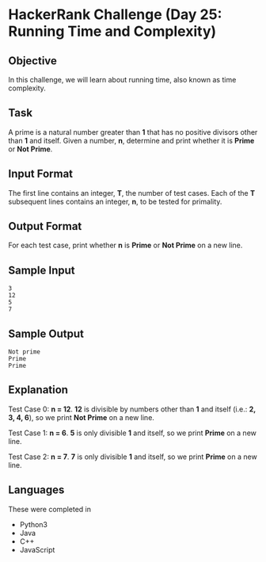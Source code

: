 # HackerRank Challenge (Day 25: Running Time and Complexity)

## Objective
In this challenge, we will learn about running time, also known as time complexity.

## Task
A prime is a natural number greater than **1** that has no positive divisors other than **1** and itself. Given a number, **n**, determine and print whether it is **Prime** or **Not Prime**.

## Input Format
The first line contains an integer, **T**, the number of test cases.
Each of the **T** subsequent lines contains an integer, **n**, to be tested for primality.

## Output Format
For each test case, print whether **n** is **Prime** or **Not Prime** on a new line.

## Sample Input
```
3
12
5
7
```

## Sample Output
```
Not prime
Prime
Prime
```

## Explanation
Test Case 0: **n = 12**.
**12** is divisible by numbers other than **1** and itself (i.e.: **2, 3, 4, 6**), so we print **Not Prime** on a new line.

Test Case 1: **n = 6**.
**5** is only divisible **1** and itself, so we print **Prime** on a new line.

Test Case 2: **n = 7**.
**7** is only divisible **1** and itself, so we print **Prime** on a new line.

## Languages
These were completed in
- Python3
- Java
- C++
- JavaScript
